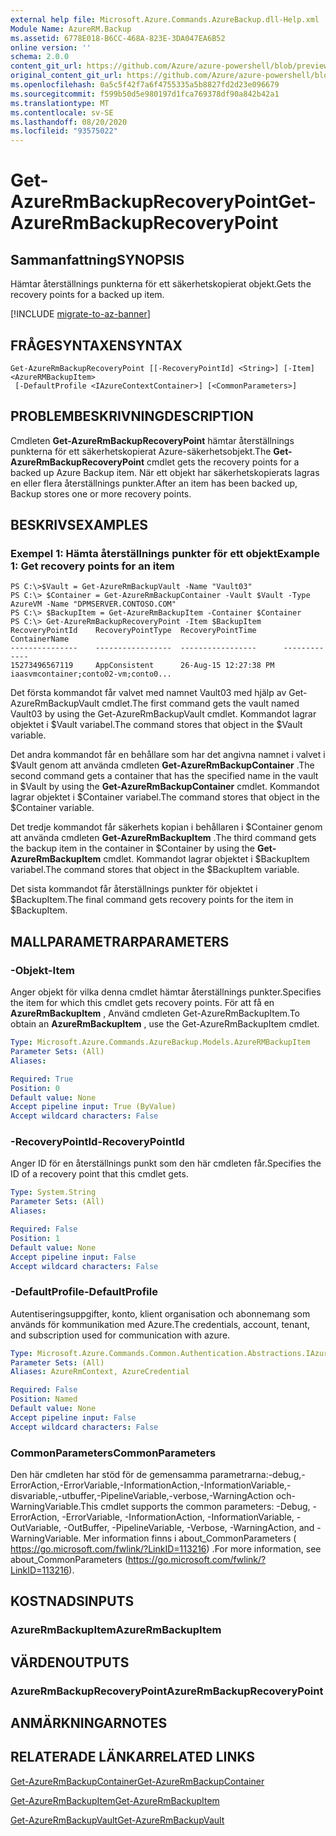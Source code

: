 ```yaml
---
external help file: Microsoft.Azure.Commands.AzureBackup.dll-Help.xml
Module Name: AzureRM.Backup
ms.assetid: 6778E018-B6CC-468A-823E-3DA047EA6B52
online version: ''
schema: 2.0.0
content_git_url: https://github.com/Azure/azure-powershell/blob/preview/src/ResourceManager/AzureBackup/Commands.AzureBackup/help/Get-AzureRmBackupRecoveryPoint.md
original_content_git_url: https://github.com/Azure/azure-powershell/blob/preview/src/ResourceManager/AzureBackup/Commands.AzureBackup/help/Get-AzureRmBackupRecoveryPoint.md
ms.openlocfilehash: 0a5c5f42f7a6f4755335a5b8827fd2d23e096679
ms.sourcegitcommit: f599b50d5e980197d1fca769378df90a842b42a1
ms.translationtype: MT
ms.contentlocale: sv-SE
ms.lasthandoff: 08/20/2020
ms.locfileid: "93575022"
---
```

# <span data-ttu-id="fac02-101">Get-AzureRmBackupRecoveryPoint</span><span class="sxs-lookup"><span data-stu-id="fac02-101">Get-AzureRmBackupRecoveryPoint</span></span>

## <span data-ttu-id="fac02-102">Sammanfattning</span><span class="sxs-lookup"><span data-stu-id="fac02-102">SYNOPSIS</span></span>
<span data-ttu-id="fac02-103">Hämtar återställnings punkterna för ett säkerhetskopierat objekt.</span><span class="sxs-lookup"><span data-stu-id="fac02-103">Gets the recovery points for a backed up item.</span></span>

[!INCLUDE [migrate-to-az-banner](../../includes/migrate-to-az-banner.md)]

## <span data-ttu-id="fac02-104">FRÅGESYNTAXEN</span><span class="sxs-lookup"><span data-stu-id="fac02-104">SYNTAX</span></span>

```
Get-AzureRmBackupRecoveryPoint [[-RecoveryPointId] <String>] [-Item] <AzureRMBackupItem>
 [-DefaultProfile <IAzureContextContainer>] [<CommonParameters>]
```

## <span data-ttu-id="fac02-105">PROBLEMBESKRIVNING</span><span class="sxs-lookup"><span data-stu-id="fac02-105">DESCRIPTION</span></span>
<span data-ttu-id="fac02-106">Cmdleten **Get-AzureRmBackupRecoveryPoint** hämtar återställnings punkterna för ett säkerhetskopierat Azure-säkerhetsobjekt.</span><span class="sxs-lookup"><span data-stu-id="fac02-106">The **Get-AzureRmBackupRecoveryPoint** cmdlet gets the recovery points for a backed up Azure Backup item.</span></span>
<span data-ttu-id="fac02-107">När ett objekt har säkerhetskopierats lagras en eller flera återställnings punkter.</span><span class="sxs-lookup"><span data-stu-id="fac02-107">After an item has been backed up, Backup stores one or more recovery points.</span></span>

## <span data-ttu-id="fac02-108">BESKRIVS</span><span class="sxs-lookup"><span data-stu-id="fac02-108">EXAMPLES</span></span>

### <span data-ttu-id="fac02-109">Exempel 1: Hämta återställnings punkter för ett objekt</span><span class="sxs-lookup"><span data-stu-id="fac02-109">Example 1: Get recovery points for an item</span></span>
```
PS C:\>$Vault = Get-AzureRmBackupVault -Name "Vault03"
PS C:\> $Container = Get-AzureRmBackupContainer -Vault $Vault -Type AzureVM -Name "DPMSERVER.CONTOSO.COM"
PS C:\> $BackupItem = Get-AzureRmBackupItem -Container $Container
PS C:\> Get-AzureRmBackupRecoveryPoint -Item $BackupItem
RecoveryPointId    RecoveryPointType  RecoveryPointTime      ContainerName
---------------    -----------------  -----------------      -------------
15273496567119     AppConsistent      26-Aug-15 12:27:38 PM  iaasvmcontainer;conto02-vm;conto0...
```

<span data-ttu-id="fac02-110">Det första kommandot får valvet med namnet Vault03 med hjälp av Get-AzureRmBackupVault cmdlet.</span><span class="sxs-lookup"><span data-stu-id="fac02-110">The first command gets the vault named Vault03 by using the Get-AzureRmBackupVault cmdlet.</span></span>
<span data-ttu-id="fac02-111">Kommandot lagrar objektet i $Vault variabel.</span><span class="sxs-lookup"><span data-stu-id="fac02-111">The command stores that object in the $Vault variable.</span></span>

<span data-ttu-id="fac02-112">Det andra kommandot får en behållare som har det angivna namnet i valvet i $Vault genom att använda cmdleten **Get-AzureRmBackupContainer** .</span><span class="sxs-lookup"><span data-stu-id="fac02-112">The second command gets a container that has the specified name in the vault in $Vault by using the **Get-AzureRmBackupContainer** cmdlet.</span></span>
<span data-ttu-id="fac02-113">Kommandot lagrar objektet i $Container variabel.</span><span class="sxs-lookup"><span data-stu-id="fac02-113">The command stores that object in the $Container variable.</span></span>

<span data-ttu-id="fac02-114">Det tredje kommandot får säkerhets kopian i behållaren i $Container genom att använda cmdleten **Get-AzureRmBackupItem** .</span><span class="sxs-lookup"><span data-stu-id="fac02-114">The third command gets the backup item in the container in $Container by using the **Get-AzureRmBackupItem** cmdlet.</span></span>
<span data-ttu-id="fac02-115">Kommandot lagrar objektet i $BackupItem variabel.</span><span class="sxs-lookup"><span data-stu-id="fac02-115">The command stores that object in the $BackupItem variable.</span></span>

<span data-ttu-id="fac02-116">Det sista kommandot får återställnings punkter för objektet i $BackupItem.</span><span class="sxs-lookup"><span data-stu-id="fac02-116">The final command gets recovery points for the item in $BackupItem.</span></span>

## <span data-ttu-id="fac02-117">MALLPARAMETRAR</span><span class="sxs-lookup"><span data-stu-id="fac02-117">PARAMETERS</span></span>

### <span data-ttu-id="fac02-118">-Objekt</span><span class="sxs-lookup"><span data-stu-id="fac02-118">-Item</span></span>
<span data-ttu-id="fac02-119">Anger objekt för vilka denna cmdlet hämtar återställnings punkter.</span><span class="sxs-lookup"><span data-stu-id="fac02-119">Specifies the item for which this cmdlet gets recovery points.</span></span>
<span data-ttu-id="fac02-120">För att få en **AzureRmBackupItem** , Använd cmdleten Get-AzureRmBackupItem.</span><span class="sxs-lookup"><span data-stu-id="fac02-120">To obtain an **AzureRmBackupItem** , use the Get-AzureRmBackupItem cmdlet.</span></span>

```yaml
Type: Microsoft.Azure.Commands.AzureBackup.Models.AzureRMBackupItem
Parameter Sets: (All)
Aliases: 

Required: True
Position: 0
Default value: None
Accept pipeline input: True (ByValue)
Accept wildcard characters: False
```

### <span data-ttu-id="fac02-121">-RecoveryPointId</span><span class="sxs-lookup"><span data-stu-id="fac02-121">-RecoveryPointId</span></span>
<span data-ttu-id="fac02-122">Anger ID för en återställnings punkt som den här cmdleten får.</span><span class="sxs-lookup"><span data-stu-id="fac02-122">Specifies the ID of a recovery point that this cmdlet gets.</span></span>

```yaml
Type: System.String
Parameter Sets: (All)
Aliases: 

Required: False
Position: 1
Default value: None
Accept pipeline input: False
Accept wildcard characters: False
```

### <span data-ttu-id="fac02-123">-DefaultProfile</span><span class="sxs-lookup"><span data-stu-id="fac02-123">-DefaultProfile</span></span>
<span data-ttu-id="fac02-124">Autentiseringsuppgifter, konto, klient organisation och abonnemang som används för kommunikation med Azure.</span><span class="sxs-lookup"><span data-stu-id="fac02-124">The credentials, account, tenant, and subscription used for communication with azure.</span></span>

```yaml
Type: Microsoft.Azure.Commands.Common.Authentication.Abstractions.IAzureContextContainer
Parameter Sets: (All)
Aliases: AzureRmContext, AzureCredential

Required: False
Position: Named
Default value: None
Accept pipeline input: False
Accept wildcard characters: False
```

### <span data-ttu-id="fac02-125">CommonParameters</span><span class="sxs-lookup"><span data-stu-id="fac02-125">CommonParameters</span></span>
<span data-ttu-id="fac02-126">Den här cmdleten har stöd för de gemensamma parametrarna:-debug,-ErrorAction,-ErrorVariable,-InformationAction,-InformationVariable,-disvariable,-utbuffer,-PipelineVariable,-verbose,-WarningAction och-WarningVariable.</span><span class="sxs-lookup"><span data-stu-id="fac02-126">This cmdlet supports the common parameters: -Debug, -ErrorAction, -ErrorVariable, -InformationAction, -InformationVariable, -OutVariable, -OutBuffer, -PipelineVariable, -Verbose, -WarningAction, and -WarningVariable.</span></span> <span data-ttu-id="fac02-127">Mer information finns i about_CommonParameters ( https://go.microsoft.com/fwlink/?LinkID=113216) .</span><span class="sxs-lookup"><span data-stu-id="fac02-127">For more information, see about_CommonParameters (https://go.microsoft.com/fwlink/?LinkID=113216).</span></span>

## <span data-ttu-id="fac02-128">KOSTNADS</span><span class="sxs-lookup"><span data-stu-id="fac02-128">INPUTS</span></span>

### <span data-ttu-id="fac02-129">AzureRmBackupItem</span><span class="sxs-lookup"><span data-stu-id="fac02-129">AzureRmBackupItem</span></span>

## <span data-ttu-id="fac02-130">VÄRDEN</span><span class="sxs-lookup"><span data-stu-id="fac02-130">OUTPUTS</span></span>

### <span data-ttu-id="fac02-131">AzureRmBackupRecoveryPoint</span><span class="sxs-lookup"><span data-stu-id="fac02-131">AzureRmBackupRecoveryPoint</span></span>

## <span data-ttu-id="fac02-132">ANMÄRKNINGAR</span><span class="sxs-lookup"><span data-stu-id="fac02-132">NOTES</span></span>

## <span data-ttu-id="fac02-133">RELATERADE LÄNKAR</span><span class="sxs-lookup"><span data-stu-id="fac02-133">RELATED LINKS</span></span>

[<span data-ttu-id="fac02-134">Get-AzureRmBackupContainer</span><span class="sxs-lookup"><span data-stu-id="fac02-134">Get-AzureRmBackupContainer</span></span>](./Get-AzureRmBackupContainer.md)

[<span data-ttu-id="fac02-135">Get-AzureRmBackupItem</span><span class="sxs-lookup"><span data-stu-id="fac02-135">Get-AzureRmBackupItem</span></span>](./Get-AzureRmBackupItem.md)

[<span data-ttu-id="fac02-136">Get-AzureRmBackupVault</span><span class="sxs-lookup"><span data-stu-id="fac02-136">Get-AzureRmBackupVault</span></span>](./Get-AzureRmBackupVault.md)


